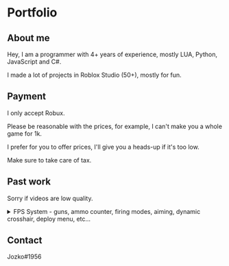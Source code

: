 # Portfolio
## About me
Hey, I am a programmer with 4+ years of experience, mostly LUA, Python, JavaScript and C#.

I made a lot of projects in Roblox Studio (50+), mostly for fun.

## Payment
I only accept Robux.

Please be reasonable with the prices, for example, I can't make you a whole game for 1k.

I prefer for you to offer prices, I'll give you a heads-up if it's too low.

Make sure to take care of tax.

## Past work
Sorry if videos are low quality.

<details>
  <summary> FPS System - guns, ammo counter, firing modes, aiming, dynamic crosshair, deploy menu, etc...</summary>
  <br>
  <a href="https://youtu.be/qwkyW7Lig4U" onclick="window.open('https://youtu.be/qwkyW7Lig4U', '_self');">

  https://youtu.be/qwkyW7Lig4U

</a>
</details>

## Contact
Jozko#1956
